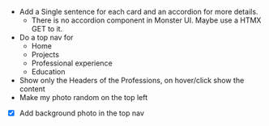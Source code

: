 * Add a Single sentence for each card and an accordion for more details.
  * There is no accordion component in Monster UI. Maybe use a HTMX GET to it.
* Do a top nav for
  * Home
  * Projects
  * Professional experience
  * Education
* Show only the Headers of the Professions, on hover/click show the content
* Make my photo random on the top left

- [x] Add background photo in the top nav